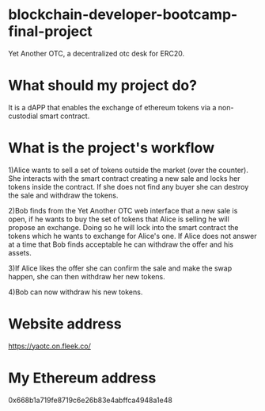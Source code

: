 # blockchain-developer-bootcamp-final-project
Yet Another OTC, a decentralized otc desk for ERC20.

# What should my project do?
It is a dAPP that enables the exchange of ethereum tokens via a non-custodial smart contract.

# What is the project's workflow
1)Alice wants to sell a set of tokens outside the market (over the counter). She interacts with the smart contract creating a new sale and locks her tokens inside the contract. If she does not find any buyer she can destroy the sale and withdraw the tokens.   

2)Bob finds from the Yet Another OTC web interface that a new sale is open, if he wants to buy the set of tokens that Alice is selling he will propose an exchange. Doing so he will lock into the smart contract the tokens which he wants to exchange for Alice's one. If Alice does not answer at a time that Bob finds acceptable he can withdraw the offer and his assets. 

3)If Alice likes the offer she can confirm the sale and make the swap happen, she can then withdraw her new tokens.

4)Bob can now withdraw his new tokens. 

# Website address
https://yaotc.on.fleek.co/

# My Ethereum address
0x668b1a719fe8719c6e26b83e4abffca4948a1e48
